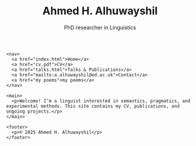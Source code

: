 <!DOCTYPE html>
<html lang="en">
<head>
  <meta charset="UTF-8" />
  <meta name="viewport" content="width=device-width, initial-scale=1.0"/>
  <title>Ahmed H. Alhuwayshil</title>
  <link rel="stylesheet" href="style.css"/>
</head>
<body>
  <div class="container">
    <header>
      <h1>Ahmed H. Alhuwayshil</h1>
      <p>PhD researcher in Linguistics</p>
    </header>

    <nav>
      <a href="index.html">Home</a>
      <a href="cv.pdf">CV</a>
      <a href="talks.html">Talks & Publications</a>
      <a href="mailto:a.alhuwayshil@ed.ac.uk">Contact</a>
      <a href="my poems">my poems</a>
    </nav>

    <main>
      <p>Welcome! I’m a linguist interested in semantics, pragmatics, and experimental methods. This site contains my CV, publications, and ongoing projects.</p>
    </main>

    <footer>
      <p>© 2025 Ahmed H. Alhuwayshil</p>
    </footer>
  </div>
</body>
</html>
